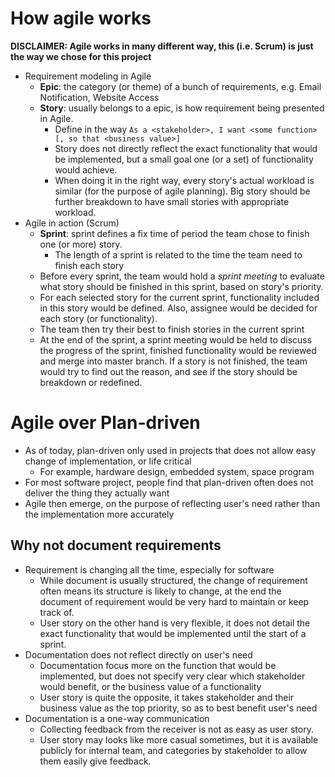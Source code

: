 # How agile works

**DISCLAIMER: Agile works in many different way, this (i.e. Scrum) is just the way we chose for this project**

- Requirement modeling in Agile
  - **Epic**: the category (or theme) of a bunch of requirements, e.g. Email Notification, Website Access
  - **Story**: usually belongs to a epic, is how requirement being presented in Agile.
    - Define in the way 
      `As a <stakeholder>, I want <some function> [, so that <business value>]`
    - Story does not directly reflect the exact functionality that would be implemented, but a small goal one (or a set) of functionality would achieve.
    - When doing it in the right way, every story's actual workload is similar (for the purpose of agile planning). Big story should be further breakdown to have small stories with appropriate workload.
- Agile in action (Scrum)
  - **Sprint**: sprint defines a fix time of period the team chose to finish one (or more) story.
    - The length of a sprint is related to the time the team need to finish each story
  - Before every sprint, the team would hold a *sprint meeting* to evaluate what story should be finished in this sprint, based on story's priority.
  - For each selected story for the current sprint, functionality included in this story would be defined. Also, assignee would be decided for each story (or functionality).
  - The team then try their best to finish stories in the current sprint
  - At the end of the sprint, a sprint meeting would be held to discuss the progress of the sprint, finished functionality would be reviewed and merge into master branch. If a story is not finished, the team would try to find out the reason, and see if the story should be breakdown or redefined. 

# Agile over Plan-driven

- As of today, plan-driven only used in projects that does not allow easy change of implementation, or life critical
  - For example, hardware design, embedded system, space program
- For most software project, people find that plan-driven often does not deliver the thing they actually want
- Agile then emerge, on the purpose of reflecting user's need rather than the implementation more accurately

## Why not document requirements

- Requirement is changing all the time, especially for software
  - While document is usually structured, the change of requirement often means its structure is likely to change, at the end the document of requirement would be very hard to maintain or keep track of.
  - User story on the other hand is very flexible, it does not detail the exact functionality that would be implemented until the start of a sprint. 
- Documentation does not reflect directly on user's need
  - Documentation focus more on the function that would be implemented, but does not specify very clear which stakeholder would benefit, or the business value of a functionality
  - User story is quite the opposite, it takes stakeholder and their business value as the top priority, so as to best benefit user's need
- Documentation is a one-way communication
  - Collecting feedback from the receiver is not as easy as user story.
  - User story may looks like more casual sometimes, but it is available publicly for internal team, and categories by stakeholder to allow them easily give feedback. 